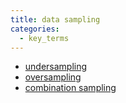```yaml
---
title: data sampling
categories:
  - key_terms
---
```


- [undersampling](https://code7ssage.github.io/undersampling/)
- [oversampling](https://code7ssage.github.io/oversampling/)
- [combination sampling](https://code7ssage.github.io/combination-sampling/)